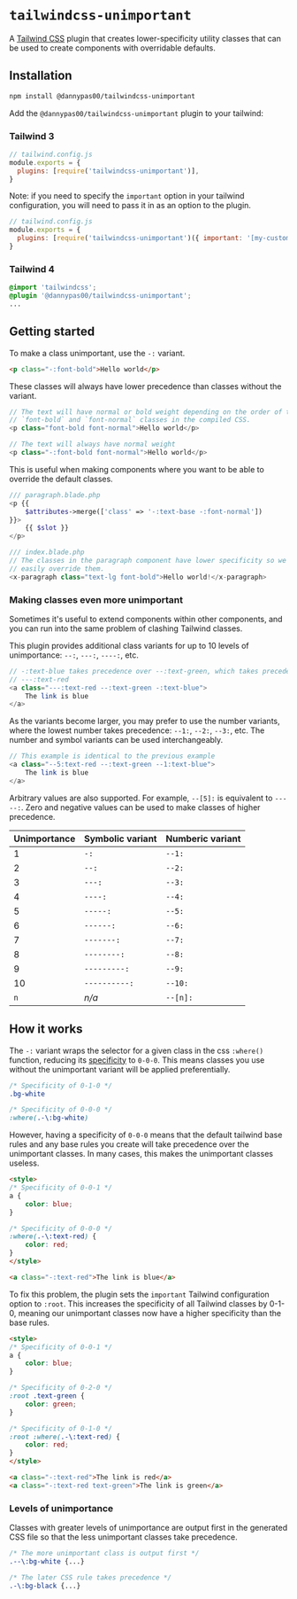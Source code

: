 # `tailwindcss-unimportant`
A [Tailwind CSS] plugin that creates lower-specificity utility classes that can
be used to create components with overridable defaults.

## Installation

```sh
npm install @dannypas00/tailwindcss-unimportant
```

Add the `@dannypas00/tailwindcss-unimportant` plugin to your tailwind:

### Tailwind 3
```js
// tailwind.config.js
module.exports = {
  plugins: [require('tailwindcss-unimportant')],
}
```

Note: if you need to specify the `important` option in your tailwind
configuration, you will need to pass it in as an option to the plugin.

```js
// tailwind.config.js
module.exports = {
  plugins: [require('tailwindcss-unimportant')({ important: '[my-custom-selector]' })],
}
```

### Tailwind 4
```css
@import 'tailwindcss';
@plugin '@dannypas00/tailwindcss-unimportant';
...
```

## Getting started

To make a class unimportant, use the `-:` variant.

```html
<p class="-:font-bold">Hello world</p>
```

These classes will always have lower precedence than classes without the variant.

```php
// The text will have normal or bold weight depending on the order of the
// `font-bold` and `font-normal` classes in the compiled CSS.
<p class="font-bold font-normal">Hello world</p>

// The text will always have normal weight
<p class="-:font-bold font-normal">Hello world</p>
```

This is useful when making components where you want to be able to override the
default classes.

```php
/// paragraph.blade.php
<p {{ 
    $attributes->merge(['class' => '-:text-base -:font-normal'])
}}>
    {{ $slot }}
</p>

/// index.blade.php
// The classes in the paragraph component have lower specificity so we can
// easily override them.
<x-paragraph class="text-lg font-bold">Hello world!</x-paragraph>
```

### Making classes even more unimportant

Sometimes it's useful to extend components within other components, and you can
run into the same problem of clashing Tailwind classes.

This plugin provides additional class variants for up to 10 levels of
unimportance: `--:`, `---:`, `----:`, etc. 

```php
// -:text-blue takes precedence over --:text-green, which takes precedence over
// ---:text-red
<a class="---:text-red --:text-green -:text-blue">
    The link is blue
</a>
```

As the variants become larger, you may prefer to use the number variants, where
the lowest number takes precedence: `--1:`, `--2:`, `--3:`, etc. The number and
symbol variants can be used interchangeably.

```php
// This example is identical to the previous example
<a class="--5:text-red --:text-green --1:text-blue">
    The link is blue
</a>
```

Arbitrary values are also supported. For example, `--[5]:` is equivalent to
`-----:`. Zero and negative values can be used to make classes of higher
precedence.

| Unimportance | Symbolic variant | Numberic variant |
|--------------|------------------|------------------|
| 1            | `-:`             | `--1:`           |
| 2            | `--:`            | `--2:`           |
| 3            | `---:`           | `--3:`           |
| 4            | `----:`          | `--4:`           |
| 5            | `-----:`         | `--5:`           |
| 6            | `------:`        | `--6:`           |
| 7            | `-------:`       | `--7:`           |
| 8            | `--------:`      | `--8:`           |
| 9            | `---------:`     | `--9:`           |
| 10           | `----------:`    | `--10:`          |
| `n`          | _n/a_            | `--[n]:`         |


## How it works

The `-:` variant wraps the selector for a given class in the css `:where()`
function, reducing its [specificity] to `0-0-0`. This means classes you use
without the unimportant variant will be applied preferentially.

```css
/* Specificity of 0-1-0 */
.bg-white

/* Specificity of 0-0-0 */
:where(.-\:bg-white)
```

However, having a specificity of `0-0-0` means that the default tailwind base
rules and any base rules you create will take precedence over the unimportant
classes. In many cases, this makes the unimportant classes useless.

```html
<style>
/* Specificity of 0-0-1 */
a {
    color: blue;
}

/* Specificity of 0-0-0 */
:where(.-\:text-red) {
    color: red;
} 
</style>

<a class="-:text-red">The link is blue</a>
```

To fix this problem, the plugin sets the `important` Tailwind configuration
option to `:root`. This increases the specificity of all Tailwind classes by
0-1-0, meaning our unimportant classes now have a higher specificity than the
base rules.

```html
<style>
/* Specificity of 0-0-1 */
a {
    color: blue;
}

/* Specificity of 0-2-0 */
:root .text-green {
    color: green;
}

/* Specificity of 0-1-0 */
:root :where(.-\:text-red) {
    color: red;
}
</style>

<a class="-:text-red">The link is red</a>
<a class="-:text-red text-green">The link is green</a>
```

### Levels of unimportance

Classes with greater levels of unimportance are output first in the generated
CSS file so that the less unimportant classes take precedence.

```css
/* The more unimportant class is output first */
.--\:bg-white {...}

/* The later CSS rule takes precedence */
.-\:bg-black {...}
```

[Tailwind CSS]: https://github.com/tailwindlabs/tailwindcss
[specificity]: https://developer.mozilla.org/en-US/docs/Web/CSS/Specificity
